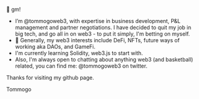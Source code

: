 👋 gm!
- I’m @tommogoweb3, with expertise in business development, P&L management and partner negotiations. I have decided to quit my job in big tech, and go all in on web3 - to put it simply, I'm betting on myself.
- 👀 Generally, my web3 interests include DeFi, NFTs, future ways of working aka DAOs, and GameFi.
- I'm currently learning Solidity, web3.js to start with.
- Also, I'm always open to chatting about anything web3 (and basketball) related, you can find me: @tommogoweb3 on twitter.

Thanks for visiting my github page.

Tommogo

<!---
tommogoweb3/tommogoweb3 is a ✨ special ✨ repository because its `README.md` (this file) appears on your GitHub profile.
You can click the Preview link to take a look at your changes.
--->
